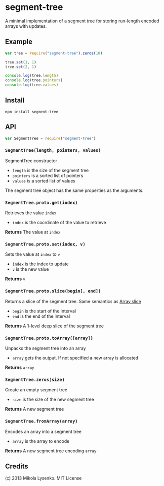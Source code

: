 segment-tree
============
A minimal implementation of a segment tree for storing run-length encoded arrays with updates.

## Example

```javascript
var tree = require("segment-tree").zeros(10)

tree.set(1, 1)
tree.set(2, 1)

console.log(tree.length)
console.log(tree.pointers)
console.log(tree.values)
```

## Install

    npm install segment-tree

## API

```javascript
var SegmentTree = require("segment-tree")
```

### `SegmentTree(length, pointers, values)`
SegmentTree constructor

* `length` is the size of the segment tree
* `pointers` is a sorted list of pointers
* `values` is a sorted list of values

The segment tree object has the same properties as the arguments.

### `SegmentTree.proto.get(index)`
Retrieves the value `index`

* `index` is the coordinate of the value to retrieve

**Returns** The value at `index`

### `SegmentTree.proto.set(index, v)`
Sets the value at `index` to `v`

* `index` is the index to update
* `v` is the new value

**Returns** `v`

### `SegmentTree.proto.slice(begin[, end])`
Returns a slice of the segment tree.  Same semantics as [Array.slice](https://developer.mozilla.org/en-US/docs/Web/JavaScript/Reference/Global_Objects/Array/slice)

* `begin` is the start of the interval
* `end` is the end of the interval

**Returns** A 1-level deep slice of the segment tree

### `SegmentTree.proto.toArray([array])`
Unpacks the segment tree into an array

* `array` gets the output.  If not specified a new array is allocated

**Returns** `array`

### `SegmentTree.zeros(size)`
Create an empty segment tree

* `size` is the size of the new segment tree

**Returns** A new segment tree

### `SegmentTree.fromArray(array)`
Encodes an array into a segment tree

* `array` is the array to encode

**Returns** A new segment tree encoding `array`

## Credits
(c) 2013 Mikola Lysenko. MIT License